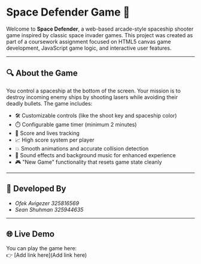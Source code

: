 # Space Defender Game 🚀

Welcome to **Space Defender**, a web-based arcade-style spaceship shooter game inspired by classic space invader games. This project was created as part of a coursework assignment focused on HTML5 canvas game development, JavaScript game logic, and interactive user features.

---

## 🔍 About the Game

You control a spaceship at the bottom of the screen. Your mission is to destroy incoming enemy ships by shooting lasers while avoiding their deadly bullets. The game includes:

- 🛠️ Customizable controls (like the shoot key and spaceship color)
- ⏱️ Configurable game timer (minimum 2 minutes)
- 🎯 Score and lives tracking
- 📈 High score system per player
- 💥 Smooth animations and accurate collision detection
- 🎵 Sound effects and background music for enhanced experience
- 🎮 "New Game" functionality that resets game state cleanly

---

## 👤 Developed By

- *Ofek Avigezer 325816569*
- *Sean Shuhman 325944635*
---

## 🌐 Live Demo

You can play the game here:  
👉 [Add link here](Add link here)
